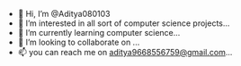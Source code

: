 - 👋 Hi, I’m @Aditya080103
- 👀 I’m interested in all sort of computer science projects...
- 🌱 I’m currently learning computer science...
- 💞️ I’m looking to collaborate on ...
- 📫 you can reach me on aditya9668556759@gmail.com...

<!---
Aditya080103/Aditya080103 is a ✨ special ✨ repository because its `README.md` (this file) appears on your GitHub profile.
You can click the Preview link to take a look at your changes.
--->
